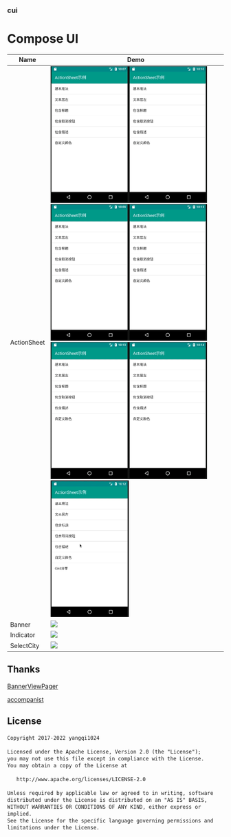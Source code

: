 ### cui

Compose UI
======================
Name | Demo
--- | ---
ActionSheet| <img src="https://github.com/yangqi1024/pic-repo/blob/main/Cui/actionsheet/simple.gif" width="46%"><img src="https://github.com/yangqi1024/pic-repo/blob/main/Cui/actionsheet/title.gif" width="46%"><img src="https://github.com/yangqi1024/pic-repo/blob/main/Cui/actionsheet/left.gif" width="46%"><img src="https://github.com/yangqi1024/pic-repo/blob/main/Cui/actionsheet/withcancel.gif" width="46%"><img src="https://github.com/yangqi1024/pic-repo/blob/main/Cui/actionsheet/withdesc.gif" width="46%"><img src="https://github.com/yangqi1024/pic-repo/blob/main/Cui/actionsheet/customcolor.gif" width="46%"><img src="https://github.com/yangqi1024/pic-repo/blob/main/Cui/actionsheet/gridsheet.gif" width="46%">
Banner| <img src="https://github.com/yangqi1024/pic-repo/blob/main/Cui/banner/Mar-23-2022%2009-57-11.gif" width="46%">
Indicator| <img src="https://github.com/yangqi1024/pic-repo/blob/main/Cui/indicator/indicator.gif" width="46%">
SelectCity| <img src="https://github.com/yangqi1024/pic-repo/blob/main/Cui/selectcity/selectcity.gif" width="46%">


## Thanks

[BannerViewPager](https://github.com/zhpanvip/BannerViewPager)

[accompanist](https://github.com/google/accompanist)


License
-------

    Copyright 2017-2022 yangqi1024
    
    Licensed under the Apache License, Version 2.0 (the "License");
    you may not use this file except in compliance with the License.
    You may obtain a copy of the License at
    
       http://www.apache.org/licenses/LICENSE-2.0
    
    Unless required by applicable law or agreed to in writing, software
    distributed under the License is distributed on an "AS IS" BASIS,
    WITHOUT WARRANTIES OR CONDITIONS OF ANY KIND, either express or implied.
    See the License for the specific language governing permissions and
    limitations under the License.